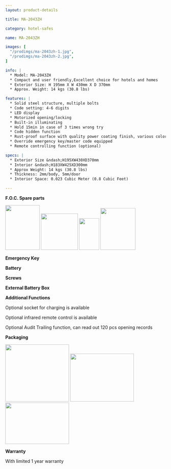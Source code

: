 ```yaml
---
layout: product-details

title: MA-2043ZH

category: hotel-safes

name: MA-2043ZH

images: [
  "/prodimgs/ma-2043zh-1.jpg",
  "/prodimgs/ma-2043zh-2.jpg",
]

info: |
  * Model: MA-2043ZH
  * Compact and user friendly,Excellent choice for hotels and homes
  * Exterior Size: H 195mm X W 430mm X D 370mm
  * Approx. Weight: 14 kgs (30.8 lbs)

features: |
  * Solid steel structure, multiple bolts
  * Code setting: 4-6 digits
  * LED display
  * Motorized opening/locking
  * Built-in illuminating
  * Hold 15min in case of 3 times wrong try
  * Code hidden function
  * Rust-proof surface with quality power coating finish, various colors available
  * Override emergency key/master code equipped
  * Remote controlling function (optional)

specs: |
  * Exterior Size &ndash;H195XW430XD370mm
  * Interior &ndash;H183XW425XD300mm
  * Approx Weight: 14 kgs (30.8 lbs)
  * Thickness: 2mm/body, 5mm/door
  * Interior Space: 0.023 Cubic Meter (0.8 Cubic Feet)

---
```


**F.O.C. Spare parts**

<img alt="" src="{PRODIMGS}/prodimgs/ma-2043zh-3.jpg" style="width: 108px; height: 140px;" />

<img alt="" src="{PRODIMGS}/prodimgs/ma-2043zh-4.jpg" style="width: 116px; height: 114px;" />

<img alt="" src="{PRODIMGS}/prodimgs/ma-2043zh-5.jpg" style="width: 63px; height: 99px;" />

<img alt="" src="{PRODIMGS}/prodimgs/ma-2043zh-6.jpg" style="width: 110px; height: 131px;" />

**Emergency Key**

**Battery**

**Screws**

**External Battery Box**

**Additional Functions**

Optional socket for charging is available

Optional infrared remote control is available

Optional Audit Trailing function, can read out 120 pcs opening records

**Packaging**

<img alt="" src="{PRODIMGS}/prodimgs/ma-2043zh-7.jpg" style="width: 200px; height: 179px;" />

<img alt="" src="{PRODIMGS}/prodimgs/ma-2043zh-8.jpg" style="width: 200px; height: 150px;" />

<img alt="" src="{PRODIMGS}/prodimgs/ma-2043zh-9.jpg" style="width: 200px; height: 130px;" />

**Warranty**

With limited 1 year warranty


